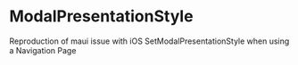 # ModalPresentationStyle

Reproduction of maui issue with iOS SetModalPresentationStyle when using a Navigation Page
